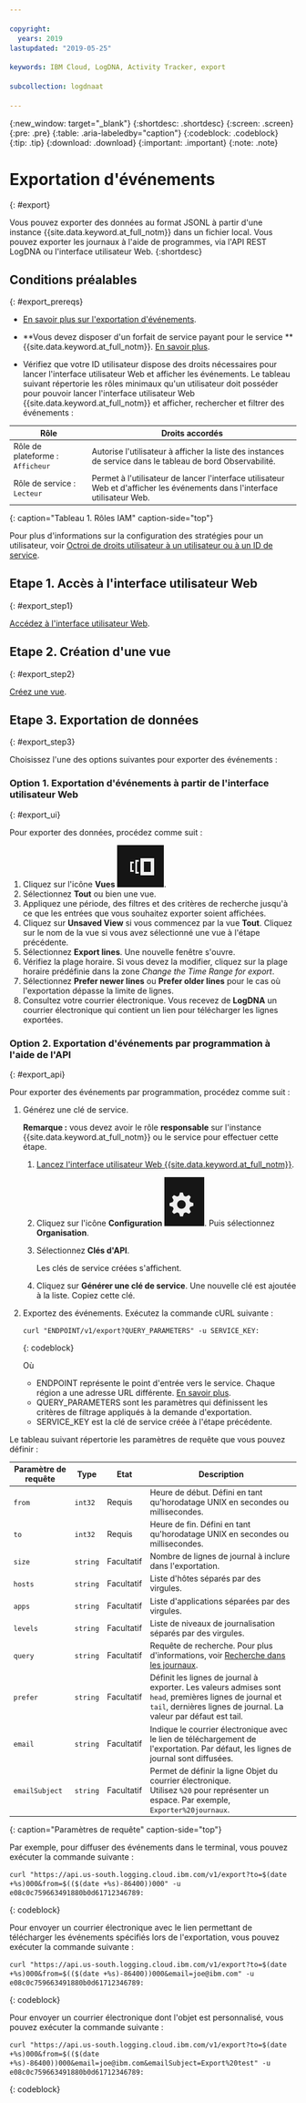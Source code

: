 ```yaml
---

copyright:
  years: 2019
lastupdated: "2019-05-25"

keywords: IBM Cloud, LogDNA, Activity Tracker, export

subcollection: logdnaat

---
```


{:new_window: target="_blank"}
{:shortdesc: .shortdesc}
{:screen: .screen}
{:pre: .pre}
{:table: .aria-labeledby="caption"}
{:codeblock: .codeblock}
{:tip: .tip}
{:download: .download}
{:important: .important}
{:note: .note}

 
# Exportation d'événements
{: #export}

Vous pouvez exporter des données au format JSONL à partir d'une instance {{site.data.keyword.at_full_notm}} dans un fichier local. Vous pouvez exporter les journaux à l'aide de programmes, via l'API REST LogDNA ou l'interface utilisateur Web.
{:shortdesc}


## Conditions préalables
{: #export_prereqs}

* [En savoir plus sur l'exportation d'événements](/docs/services/Activity-Tracker-with-LogDNA?topic=logdnaat-monitor_events#mon_export).

* **Vous devez disposer d'un forfait de service payant pour le service **{{site.data.keyword.at_full_notm}}. [En savoir plus](/docs/services/Activity-Tracker-with-LogDNA?topic=logdnaat-service_plan#service_plan). 

* Vérifiez que votre ID utilisateur dispose des droits nécessaires pour lancer l'interface utilisateur Web et afficher les événements. Le tableau suivant répertorie les rôles minimaux qu'un utilisateur doit posséder pour pouvoir lancer l'interface utilisateur Web {{site.data.keyword.at_full_notm}} et afficher, rechercher et filtrer des événements : 

| Rôle                      | Droits accordés            |
|---------------------------|-------------------------------|  
| Rôle de plateforme : `Afficheur `     | Autorise l'utilisateur à afficher la liste des instances de service dans le tableau de bord Observabilité. |
| Rôle de service : `Lecteur`      | Permet à l'utilisateur de lancer l'interface utilisateur Web et d'afficher les événements dans l'interface utilisateur Web.  |
{: caption="Tableau 1. Rôles IAM" caption-side="top"} 

Pour plus d'informations sur la configuration des stratégies pour un utilisateur, voir [Octroi de droits utilisateur à un utilisateur ou à un ID de service](/docs/services/Activity-Tracker-with-LogDNA?topic=logdnaat-iam_view_events#iam_view_events).


## Etape 1. Accès à l'interface utilisateur Web
{: #export_step1}

[Accédez à l'interface utilisateur Web](/docs/services/Activity-Tracker-with-LogDNA?topic=logdnaat-launch#launch).


## Etape 2. Création d'une vue
{: #export_step2}

[Créez une vue](/docs/services/Activity-Tracker-with-LogDNA?topic=logdnaat-views).


## Etape 3. Exportation de données
{: #export_step3}

Choisissez l'une des options suivantes pour exporter des événements :

### Option 1. Exportation d'événements à partir de l'interface utilisateur Web
{: #export_ui}

Pour exporter des données, procédez comme suit :

1. Cliquez sur l'icône **Vues** ![Icône Configuration](images/views.png).
2. Sélectionnez **Tout** ou bien une vue.
3. Appliquez une période, des filtres et des critères de recherche jusqu'à ce que les entrées que vous souhaitez exporter soient affichées.
4. Cliquez sur **Unsaved View** si vous commencez par la vue **Tout**. Cliquez sur le nom de la vue si vous avez sélectionné une vue à l'étape précédente.
5. Sélectionnez **Export lines**. Une nouvelle fenêtre s'ouvre.
6. Vérifiez la plage horaire. Si vous devez la modifier, cliquez sur la plage horaire prédéfinie dans la zone *Change the Time Range for export*.
7. Sélectionnez **Prefer newer lines** ou **Prefer older lines** pour le cas où l'exportation dépasse la limite de lignes.
8. Consultez votre courrier électronique. Vous recevez de **LogDNA** un courrier électronique qui contient un lien pour télécharger les lignes exportées.


### Option 2. Exportation d'événements par programmation à l'aide de l'API
{: #export_api}

Pour exporter des événements par programmation, procédez comme suit :

1. Générez une clé de service. 

    **Remarque :** vous devez avoir le rôle **responsable** sur l'instance {{site.data.keyword.at_full_notm}} ou le service pour effectuer cette étape.

    1. [Lancez l'interface utilisateur Web {{site.data.keyword.at_full_notm}}](/docs/services/Activity-Tracker-with-LogDNA?topic=logdnaat-launch#launch_step2).

    2. Cliquez sur l'icône **Configuration** ![Icône Configuration](images/admin.png). Puis sélectionnez **Organisation**. 

    3. Sélectionnez **Clés d'API**.

        Les clés de service créées s'affichent. 

    4. Cliquez sur **Générer une clé de service**. Une nouvelle clé est ajoutée à la liste. Copiez cette clé.

2. Exportez des événements. Exécutez la commande cURL suivante :

    ```
    curl "ENDPOINT/v1/export?QUERY_PARAMETERS" -u SERVICE_KEY:
    ```
    {: codeblock}

    Où 

    * ENDPOINT représente le point d'entrée vers le service. Chaque région a une adresse URL différente. [En savoir plus](/docs/services/Activity-Tracker-with-LogDNA?topic=logdnaat-endpoints#endpoints).
    * QUERY_PARAMETERS sont les paramètres qui définissent les critères de filtrage appliqués à la demande d'exportation.
    * SERVICE_KEY est la clé de service créée à l'étape précédente.

Le tableau suivant répertorie les paramètres de requête que vous pouvez définir :

| Paramètre de requête | Type       | Etat     | Description |
|-----------|------------|------------|-------------|
| `from`      | `int32`      | Requis   | Heure de début. Défini en tant qu'horodatage UNIX en secondes ou millisecondes. |
| `to`        | `int32`      | Requis   | Heure de fin. Défini en tant qu'horodatage UNIX en secondes ou millisecondes.    |
| `size`      | `string`     | Facultatif   | Nombre de lignes de journal à inclure dans l'exportation.  | 
| `hosts`     | `string`     | Facultatif   | Liste d'hôtes séparés par des virgules. |
| `apps`      | `string`     | Facultatif   | Liste d'applications séparées par des virgules. |
| `levels`    | `string`     | Facultatif   | Liste de niveaux de journalisation séparés par des virgules. |
| `query`     | `string`     | Facultatif   | Requête de recherche. Pour plus d'informations, voir [Recherche dans les journaux](/docs/services/Log-Analysis-with-LogDNA?topic=LogDNA-view_logs#view_logs_step6). |
| `prefer`    | `string`     | Facultatif   | Définit les lignes de journal à exporter. Les valeurs admises sont `head`, premières lignes de journal et `tail`, dernières lignes de journal. La valeur par défaut est tail.  |
| `email`     | `string`     | Facultatif   | Indique le courrier électronique avec le lien de téléchargement de l'exportation. Par défaut, les lignes de journal sont diffusées.|
| `emailSubject` | `string`     | Facultatif   | Permet de définir la ligne Objet du courrier électronique. </br>Utilisez `%20` pour représenter un espace. Par exemple, `Exporter%20journaux`. |
{: caption="Paramètres de requête" caption-side="top"} 

Par exemple, pour diffuser des événements dans le terminal, vous pouvez exécuter la commande suivante :

```
curl "https://api.us-south.logging.cloud.ibm.com/v1/export?to=$(date +%s)000&from=$(($(date +%s)-86400))000" -u e08c0c759663491880b0d61712346789:
```
{: codeblock}

Pour envoyer un courrier électronique avec le lien permettant de télécharger les événements spécifiés lors de l'exportation, vous pouvez exécuter la commande suivante :

```
curl "https://api.us-south.logging.cloud.ibm.com/v1/export?to=$(date +%s)000&from=$(($(date +%s)-86400))000&email=joe@ibm.com" -u e08c0c759663491880b0d61712346789:
```
{: codeblock}


Pour envoyer un courrier électronique dont l'objet est personnalisé, vous pouvez exécuter la commande suivante :

```
curl "https://api.us-south.logging.cloud.ibm.com/v1/export?to=$(date +%s)000&from=$(($(date +%s)-86400))000&email=joe@ibm.com&emailSubject=Export%20test" -u e08c0c759663491880b0d61712346789:
```
{: codeblock}

